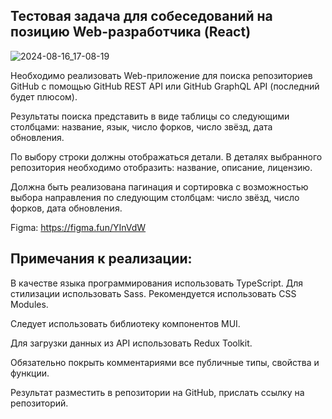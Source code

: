 ## Тестовая задача для собеседований на позицию Web-разработчика (React)
![2024-08-16_17-08-19](https://github.com/user-attachments/assets/f469851d-5ca1-4dae-804a-cfe4a33776e4)

Необходимо реализовать Web-приложение для поиска репозиториев GitHub с помощью
GitHub REST API или GitHub GraphQL API (последний будет плюсом).

Результаты поиска представить в виде таблицы со следующими столбцами: название,
язык, число форков, число звёзд, дата обновления.

По выбору строки должны отображаться детали. В деталях выбранного репозитория
необходимо отобразить: название, описание, лицензию.

Должна быть реализована пагинация и сортировка с возможностью выбора направления
по следующим столбцам: число звёзд, число форков, дата обновления.

Figma: https://figma.fun/YInVdW

## Примечания к реализации:
В качестве языка программирования использовать TypeScript. Для стилизации
использовать Sass. Рекомендуется использовать CSS Modules.

Следует использовать библиотеку компонентов MUI.

Для загрузки данных из API использовать Redux Toolkit.

Обязательно покрыть комментариями все публичные типы, свойства и функции.

Результат разместить в репозитории на GitHub, прислать ссылку на репозиторий.
